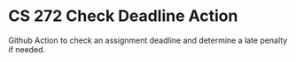 # CS 272 Check Deadline Action

Github Action to check an assignment deadline and determine a late penalty if needed.
